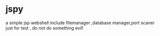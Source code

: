 jspy
====

a simple jsp webshell include filemanager ,database manager,port scaner
just for test , do not do something evil!

